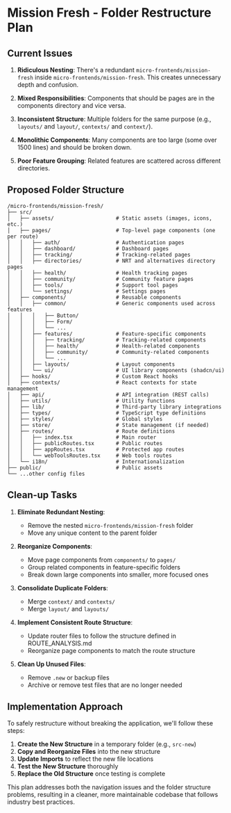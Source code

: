 # Mission Fresh - Folder Restructure Plan

## Current Issues

1. **Ridiculous Nesting**: There's a redundant `micro-frontends/mission-fresh` inside `micro-frontends/mission-fresh`. This creates unnecessary depth and confusion.

2. **Mixed Responsibilities**: Components that should be pages are in the components directory and vice versa.

3. **Inconsistent Structure**: Multiple folders for the same purpose (e.g., `layouts/` and `layout/`, `contexts/` and `context/`).

4. **Monolithic Components**: Many components are too large (some over 1500 lines) and should be broken down.

5. **Poor Feature Grouping**: Related features are scattered across different directories.

## Proposed Folder Structure

```
/micro-frontends/mission-fresh/
├── src/
│   ├── assets/                    # Static assets (images, icons, etc.)
│   ├── pages/                     # Top-level page components (one per route)
│   │   ├── auth/                  # Authentication pages
│   │   ├── dashboard/             # Dashboard pages
│   │   ├── tracking/              # Tracking-related pages
│   │   ├── directories/           # NRT and alternatives directory pages
│   │   ├── health/                # Health tracking pages
│   │   ├── community/             # Community feature pages
│   │   ├── tools/                 # Support tool pages
│   │   └── settings/              # Settings pages
│   ├── components/                # Reusable components
│   │   ├── common/                # Generic components used across features
│   │   │   ├── Button/
│   │   │   ├── Form/
│   │   │   └── ...
│   │   ├── features/              # Feature-specific components
│   │   │   ├── tracking/          # Tracking-related components
│   │   │   ├── health/            # Health-related components
│   │   │   ├── community/         # Community-related components
│   │   │   └── ...
│   │   ├── layouts/               # Layout components
│   │   └── ui/                    # UI library components (shadcn/ui)
│   ├── hooks/                     # Custom React hooks
│   ├── contexts/                  # React contexts for state management
│   ├── api/                       # API integration (REST calls)
│   ├── utils/                     # Utility functions
│   ├── lib/                       # Third-party library integrations
│   ├── types/                     # TypeScript type definitions
│   ├── styles/                    # Global styles
│   ├── store/                     # State management (if needed)
│   ├── routes/                    # Route definitions
│   │   ├── index.tsx              # Main router
│   │   ├── publicRoutes.tsx       # Public routes
│   │   ├── appRoutes.tsx          # Protected app routes
│   │   └── webToolsRoutes.tsx     # Web tools routes
│   └── i18n/                      # Internationalization
├── public/                        # Public assets
└── ...other config files
```

## Clean-up Tasks

1. **Eliminate Redundant Nesting**:
   - Remove the nested `micro-frontends/mission-fresh` folder
   - Move any unique content to the parent folder

2. **Reorganize Components**:
   - Move page components from `components/` to `pages/`
   - Group related components in feature-specific folders
   - Break down large components into smaller, more focused ones

3. **Consolidate Duplicate Folders**:
   - Merge `context/` and `contexts/`
   - Merge `layout/` and `layouts/`

4. **Implement Consistent Route Structure**:
   - Update router files to follow the structure defined in ROUTE_ANALYSIS.md
   - Reorganize page components to match the route structure

5. **Clean Up Unused Files**:
   - Remove `.new` or backup files
   - Archive or remove test files that are no longer needed

## Implementation Approach

To safely restructure without breaking the application, we'll follow these steps:

1. **Create the New Structure** in a temporary folder (e.g., `src-new`)
2. **Copy and Reorganize Files** into the new structure
3. **Update Imports** to reflect the new file locations
4. **Test the New Structure** thoroughly
5. **Replace the Old Structure** once testing is complete

This plan addresses both the navigation issues and the folder structure problems, resulting in a cleaner, more maintainable codebase that follows industry best practices. 